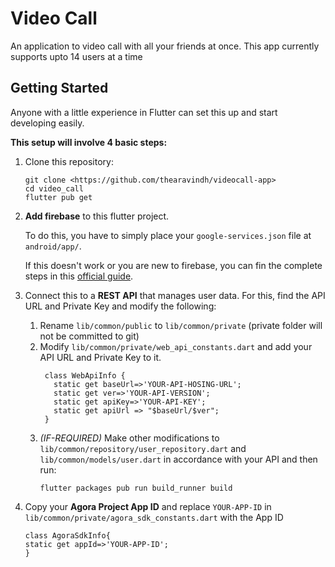 # Video Call

An application to video call with all your friends at once. This app currently supports upto 14 users at a time

## Getting Started

Anyone with a little experience in Flutter can set this up and start developing easily.

**This setup will involve 4 basic steps:**

1. Clone this repository:
    ```shell script
    git clone <https://github.com/thearavindh/videocall-app>
    cd video_call 
    flutter pub get 
    ```

2. **Add firebase** to this flutter project.

    To do this, you have to simply place your `google-services.json` file at `android/app/`.

    If this doesn't work or you are new to firebase, you can fin the complete steps in this [official guide](https://firebase.google.com/docs/flutter/setup).

3. Connect this to a **REST API** that manages user data. For this,
    find the API URL and Private Key and modify the following:

    1. Rename `lib/common/public` to `lib/common/private` (private folder will not be committed to git)
    2. Modify `lib/common/private/web_api_constants.dart` and add your API URL and Private Key to it.
       ```
        class WebApiInfo {
          static get baseUrl=>'YOUR-API-HOSING-URL';
          static get ver=>'YOUR-API-VERSION';
          static get apiKey=>'YOUR-API-KEY';
          static get apiUrl => "$baseUrl/$ver";
        }
        ```
    3. *(IF-REQUIRED)* Make other modifications to `lib/common/repository/user_repository.dart` and `lib/common/models/user.dart` in accordance with your API and then run:
        ```
        flutter packages pub run build_runner build
        ```
4. Copy your **Agora Project App ID** and replace `YOUR-APP-ID` in
   `lib/common/private/agora_sdk_constants.dart` with the App ID
    ```
    class AgoraSdkInfo{
    static get appId=>'YOUR-APP-ID';
    }
    ```
   
